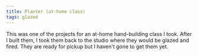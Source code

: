 ```yaml
---
title: Planter (at-home class)
tags: glazed
---
```


This was one of the projects for an at-home hand-building class I took. After I
built them, I took them back to the studio where they would be glazed and fired.
They are ready for pickup but I haven't gone to get them yet.
